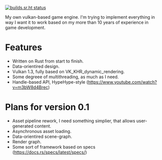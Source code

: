 [![builds.sr.ht status](https://builds.sr.ht/~gigablaster.svg)](https://builds.sr.ht/~gigablaster?)

My own vulkan-based game engine. I'm trying to implement everything in way I want it to work based on my more than 10 years
of experience in game development.

# Features
- Written on Rust from start to finish.
- Data-orientired design.
- Vulkan 1.3, fully based on VK_KHR_dynamic_rendering.
- Some degreee of multithreading, as much as I need.
- Handle-based API, HypeHype-style (https://www.youtube.com/watch?v=m3bW8d4Brec)

# Plans for version 0.1
- Asset pipeline rework, I need something simplier, that allows user-generated content. 
- Asynchronous asset loading.
- Data-orientired scene-graph.
- Render graph.
- Some sort of framework based on specs (https://docs.rs/specs/latest/specs/)
